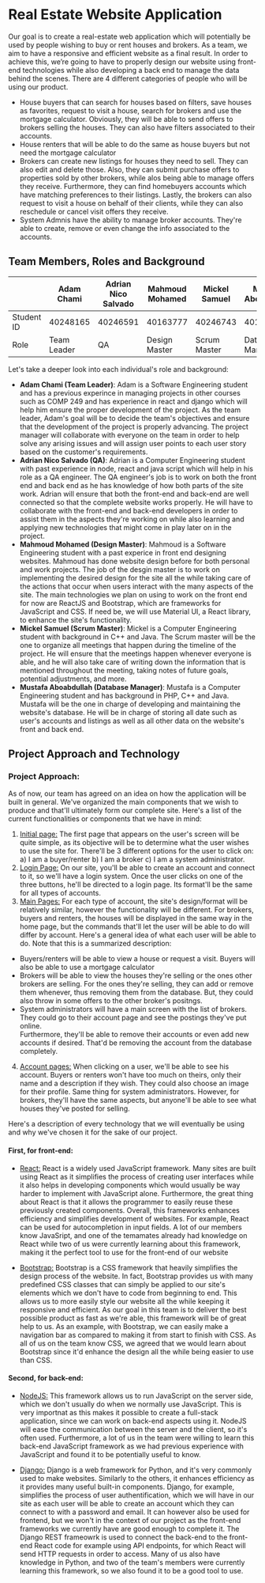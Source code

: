 # Real Estate Website Application

Our goal is to create a real-estate web application which will potentially be used by people wishing to buy or rent houses and brokers. As a team, we aim to have a responsive and efficient website as a final result. In order to achieve this, we’re going to have to properly design our website using front-end technologies while also developing a back end to manage the data behind the scenes.
There are 4 different categories of people who will be using our product.
* House buyers that can search for houses based on filters, save houses as favorites, request to visit a house, search for brokers and use the mortgage calculator. Obviously, they will be able to send offers to brokers selling the houses. They can also have filters associated to their accounts.
* House renters that will be able to do the same as house buyers but not need the mortgage calculator
* Brokers can create new listings for houses they need to sell. They can also edit and delete those. Also, they can submit purchase offers to properties sold by other brokers, while alos being able to manage offers they receive. Furthermore, they can find homebuyers accounts which have matching preferences to their listings. Lastly, the brokers can also request to visit a house on behalf of their clients, while they can also reschedule or cancel visit offers they receive.
* System Admnis have the ability to manage broker accounts. They're able to create, remove or even change the info associated to the accounts.

## **Team Members, Roles and Background**

|              | Adam Chami        | Adrian Nico Salvado    | Mahmoud Mohamed      | Mickel Samuel       | Mustafa Aboabdullah  |
|--------------|-------------------|------------------------|----------------------|---------------------|----------------------|
| Student ID   | 40248165          | 40246591               | 40163777             | 40246743            | 40199998             |
| Role         | Team Leader       | QA                     | Design Master        | Scrum Master        | Database Manager     |


Let's take a deeper look into each individual's role and background:

* **Adam Chami (Team Leader)**: Adam is a Software Engineering student and has a previous experince in managing projects in other courses such as COMP 249 and has experience in react and django which will help him ensure the proper development of the project. As the team leader, Adam's goal will be to decide the team's objectives and ensure that the development of the project is properly advancing. The project manager will collaborate with everyone on the team in order to help solve any arising issues and will assign user points to each user story based on the customer's requirements.
* **Adrian Nico Salvado (QA)**: Adrian is a Computer Engineering student with past experience in node, react and java script which will help in his role as a QA engineer. The QA engineer's job is to work on both the front end and back end as he has knowledge of how both parts of the site work. Adrian will ensure that both the front-end and back-end are well connected so that the complete website works properly. He will have to collaborate with the front-end and back-end developers in order to assist them in the aspects they're working on while also learning and applying new technologies that might come in play later on in the project.
* **Mahmoud Mohamed (Design Master)**: Mahmoud is a Software Engineering student with a past experice in front end designing websites. Mahmoud has done website design before for both personal and work projects. The job of the desgin master is to work on implementing the desired design for the site all the while taking care of the actions that occur when users interact with the many aspects of the site. The main technologies we plan on using to work on the front end for now are ReactJS and Bootstrap, which are frameworks for JavaScript and CSS. If need be, we will use Material UI, a React library, to enhance the site's functionality.
* **Mickel Samuel (Scrum Master)**: Mickel is a Computer Engineering student with background in C++ and Java. The Scrum master will be the one to organize all meetings that happen during the timeline of the project. He will ensure that the meetings happen whenever everyone is able, and he will also take care of writing down the information that is mentioned throughout the meeting, taking notes of future goals, potential adjustments, and more.
* **Mustafa Aboabdullah (Database Manager)**: Mustafa is a Computer Engineering student and has background in PHP, C++ and Java. Mustafa will be the one in charge of developing and maintaining the website's database. He will be in charge of storing all date such as user's accounts and listings as well as all other data on the website's front and back end.


## **Project Approach and Technology**

### Project Approach:
As of now, our team has agreed on an idea on how the application will be built in general. We've organized the main components that we wish to produce and that'll
ultimately form our complete site. Here's a list of the current functionalities or components that we have in mind:

1. <ins>Initial page:</ins> The first page that appears on the user's screen will be quite simple, as its objective will be to determine what the user wishes to use the site for. There'll be 3 different options for the user to click on: a) I am a buyer/renter   b) I am a broker    c) I am a system administrator. 
2. <ins>Login Page:</ins> On our site, you'll be able to create an account and connect to it, so we'll have a login system. Once the user clicks on one of the three buttons, he'll be directed to a login page. Its format'll be the same for all types of accounts.
3. <ins>Main Pages:</ins> For each type of account, the site's design/format will be relatively similar, however the functionality will be different. For brokers, buyers and renters, the houses will be displayed in the same way in the home page, but the commands that'll let the user will be able to do will differ by account. Here's a general idea of what each user will be able to do. Note that this is a summarized description:
- Buyers/renters will be able to view a house or request a visit. Buyers will also be able to use a mortgage calculator
- Brokers will be able to view the houses they're selling or the ones other brokers are selling. For the ones they're selling, they can add or remove them            whenever, thus removing them from the database. But, they could also throw in some offers to the other broker's positngs.
- System administrators will have a main screen with the list of brokers. They could go to their account page and see the postings they've put online.  
  Furthermore, they'll be able to remove their accounts or even add new accounts if desired. That'd be removing the account from the database completely.
4. <ins>Account pages:</ins> When clicking on a user, we'll be able to see his account. Buyers or renters won't have too much on theirs, only their name and a description if they wish. They could also choose an image for their profile. Same thing for system administrators. However, for brokers, they'll have the same aspects, but anyone'll be able to see what houses they've posted for selling.

Here's a description of every technology that we will eventually be using and why we've chosen it for the sake of our project.

#### First, for front-end:
* <ins>React:</ins> React is a widely used JavaScript framework. Many sites are built using React as it simplifies the process of creating user interfaces while it also helps in developing components which would usually be way harder to implement with JavaScript alone. Furthermore, the great thing about React is that it allows the programmer to easily reuse these previously created components. Overall, this frameworks enhances efficiency and simplifies development of websites. For example, React can be used for autocompletion in input fields.
A lot of our members know JavaSript, and one of the temamates already had knowledge on React while two of us were currently learning about this framework, making
it the perfect tool to use for the front-end of our website

* <ins>Bootstrap:</ins> Bootstrap is a CSS framework that heavily simplifies the design process of the website. In fact, Bootstrap provides us with many predefined CSS classes that can simply be applied to our site's elements which we don't have to code from beginning to end. This allows us to more easily style our website all the while keeping it responsive and efficient. As our goal in this team is to deliver the best possible product as fast as we're able, this framework will be of great help to us. As an example, with Bootstrap, we can easily make a navigation bar as compared to making it from start to finish with CSS.
As all of us on the team know CSS, we agreed that we would learn about Bootstrap since it'd enhance the design all the while being easier to use than CSS.

#### Second, for back-end:
* <ins>NodeJS:</ins> This framework allows us to run JavaScript on the server side, which we don't usually do when we normally use JavaScript. This is very importnat as this makes it possible to create a full-stack application, since we can work on back-end aspects using it. NodeJS will ease the communication between the server and the client, so it's often used.
Furthermore, a lot of us in the team were willing to learn this back-end JavaScript framework as we had previous experience with JavaScript and found it
to be potentially useful to know.

* <ins>Django:</ins> Django is a web framework for Python, and it's very commonly used to make websites. Similarly to the others, it enhances efficiency as it provides many useful built-in components. Django, for example, simplifies the process of user authentification, which we will have in our site as each user will be able to create an account which they can connect to with a password and email. It can however also be used for frontend, but we won't in the context of our project as the front-end frameworks we currently have are good enough to complete it. The Django REST frameowrk is used to connect the back-end to the front-end React code for example using API endpoints, for which React will send HTTP requests in order to access.
Many of us also have knowledge in Python, and two of the team's members were currently learning this framework, so we also found it to be a good tool to use.

<!--
## List of questions:
* How do we divide our files for the gitHub
* The meeting minutes, how many times should we ideally meet a week
* Is the info we put enough
-->
